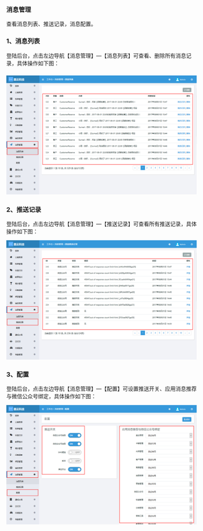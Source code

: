 ### 消息管理

查看消息列表、推送记录，消息配置。

### 1、消息列表

登陆后台，点击左边导航【消息管理】—【消息列表】可查看、删除所有消息记录，具体操作如下图：

### ![](/assets/消息列表.jpg)

### 2、推送记录

登陆后台，点击左边导航【消息管理】—【推送记录】可查看所有推送记录，具体操作如下图：

![](/assets/推送记录.jpg)

### 3、配置

登陆后台，点击左边导航【消息管理】—【配置】可设置推送开关、应用消息推荐与微信公众号绑定，具体操作如下图：

![](/assets/配置.jpg)

